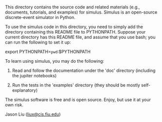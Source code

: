 This directory contains the source code and related materials (e.g.,
documents, tutorials, and examples) for simulus. Simulus is an
open-source discrete-event simulator in Python.

To use the simulus code in this directory, you need to simply add the
directory containing this README file to PYTHONPATH. Suppose your
current directory has this README file, and assume that you use bash;
you can run the following to set it up:

export PYTHONPATH=`pwd`:$PYTHONPATH

To learn using simulus, you may do the following:

1. Read and follow the documentation under the 'doc' directory
(including the jupiter notebooks)

2. Run the tests in the 'examples' directory (they should be mostly
self-explanatory)

The simulus software is free and is open source. Enjoy, but use it at
your own risk.

Jason Liu (liux@cis.fiu.edu)
